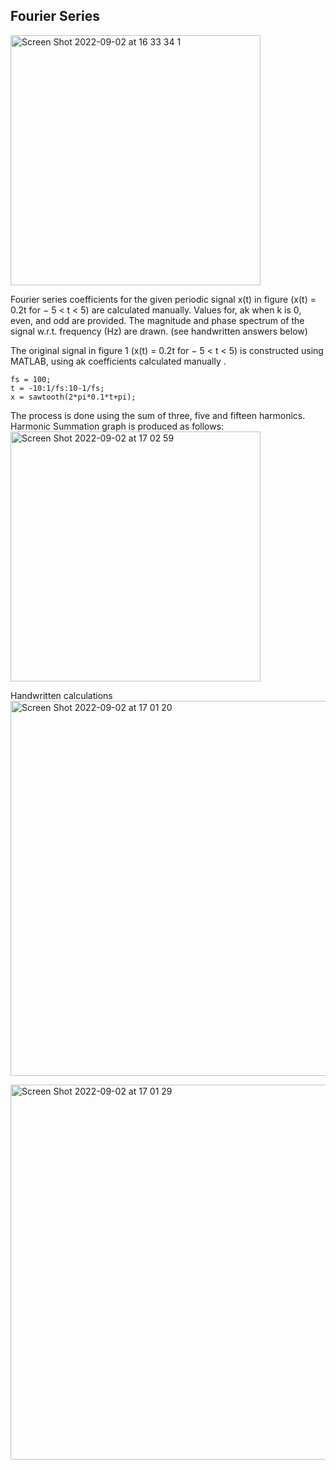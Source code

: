 ## Fourier Series

<img width="400" alt="Screen Shot 2022-09-02 at 16 33 34 1" src="https://user-images.githubusercontent.com/48058901/188157393-678c7125-e521-41f8-b1c5-2ab68ed347f1.png">

Fourier series coefficients for the given periodic signal x(t) in figure (x(t) = 0.2t for − 5 < t < 5) are calculated manually. 
Values for, ak when k is 0, even, and odd are provided. 
The magnitude and phase spectrum of the signal w.r.t. frequency (Hz) are drawn. (see handwritten answers below) <br>

The original signal in figure 1 (x(t) = 0.2t for − 5 < t < 5) is constructed using MATLAB, using ak coefficients calculated manually . 
````
fs = 100;
t = -10:1/fs:10-1/fs;
x = sawtooth(2*pi*0.1*t+pi);
````

The process is done using the sum of three, five and fifteen harmonics. Harmonic Summation graph is produced as follows:
<img width="400" alt="Screen Shot 2022-09-02 at 17 02 59" src="https://user-images.githubusercontent.com/48058901/188166330-255a5e3d-c28d-4cb1-8bca-d372ea06be8d.png">


Handwritten calculations <br>
<img width="600" alt="Screen Shot 2022-09-02 at 17 01 20" src="https://user-images.githubusercontent.com/48058901/188166881-b4d88677-fadd-45d5-92be-32ccd85cc765.png">

<img width="600" alt="Screen Shot 2022-09-02 at 17 01 29" src="https://user-images.githubusercontent.com/48058901/188166913-71bf5a0a-e837-4de7-8c94-c575bbd2f849.png">
